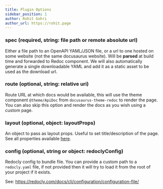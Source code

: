 ```yaml
---
title: Plugin Options
sidebar_position: 1
author: Rohit Gohri
author_url: https://rohit.page
---
```


### spec (required, string: file path or remote absolute url)

Either a file path to an OpenAPI YAML/JSON file, or a url to one hosted on some website (not the same docusaurus website). Will be **parsed** at build time and forwarded to Redoc component. We will also automatically generate a single downloadable YAML and add it as a static asset to be used as the download url.

### route (optional, string: relative uri)

Route URL at which docs would be available, this will use the theme component `@theme/ApiDoc` from `docusaurus-theme-redoc` to render the page. You can also skip this option and render the docs as you wish using a custom page.

### layout (optional, object: layoutProps)

An object to pass as layout props. Useful to set title/description of the page. See all properties available [here](https://github.com/rohit-gohri/redocusaurus/blob/main/packages/docusaurus-plugin-redoc/src/options.ts#L3).

### config (optional, string or object: redoclyConfig)

Redocly config to bundle file. You can provide a custom path to a `redocly.yaml` file, if not provided then it will try to load it from the root of your project if it exists.

See: <https://redocly.com/docs/cli/configuration/configuration-file/>
